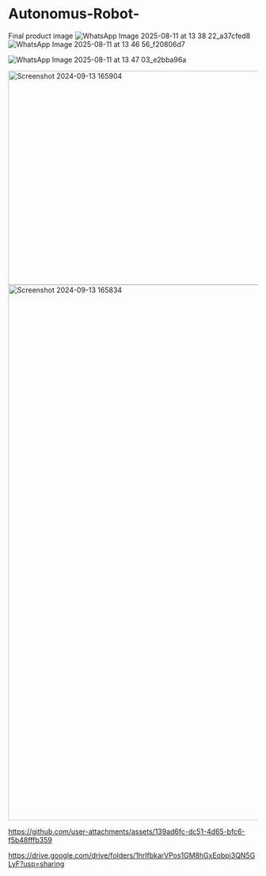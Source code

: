 # Autonomus-Robot-
Final product image 
![WhatsApp Image 2025-08-11 at 13 38 22_a37cfed8](https://github.com/user-attachments/assets/fa4e944a-6cfc-4238-8ea6-24fc6a89b2d3)
![WhatsApp Image 2025-08-11 at 13 46 56_f20806d7](https://github.com/user-attachments/assets/d813f2d2-83e0-41a5-bae8-0195897dfbad)

![WhatsApp Image 2025-08-11 at 13 47 03_e2bba96a](https://github.com/user-attachments/assets/532cc4ec-24a4-4894-bfe0-18f2f72513cc)


<img width="581" height="431" alt="Screenshot 2024-09-13 165904" src="https://github.com/user-attachments/assets/64b630b1-e00a-42a8-8719-31c6deefb523" />
<img width="1916" height="1079" alt="Screenshot 2024-09-13 165834" src="https://github.com/user-attachments/assets/29e207b1-ef7b-4c94-b0e5-505cb0dd461a" />



https://github.com/user-attachments/assets/139ad6fc-dc51-4d65-bfc6-f5b48fffb359


https://drive.google.com/drive/folders/1hrlfbkarVPos1GM8hGxEobpi3QN5GLyF?usp=sharing

